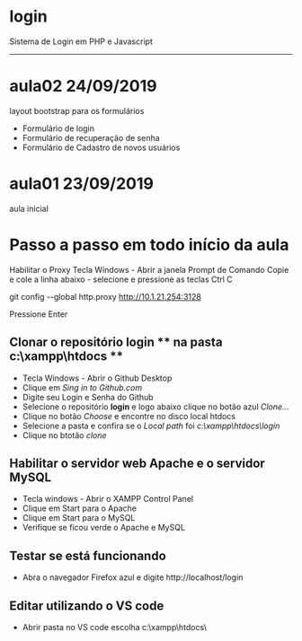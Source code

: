 # login
Sistema de Login em PHP e Javascript


---
# aula02 24/09/2019
layout bootstrap para os formulários
- Formulário de login
- Formulário de recuperação de senha
- Formulário de Cadastro de novos usuários

# aula01 23/09/2019

aula inicial 

# Passo a passo em todo início da aula

Habilitar o Proxy
Tecla Windows - Abrir a janela Prompt de Comando
Copie e cole a linha abaixo - selecione e pressione as teclas Ctrl C

git config --global http.proxy http://10.1.21.254:3128

Pressione Enter

## Clonar o repositório **login ** na pasta** c:\xampp\htdocs **
  - Tecla Windows - Abrir o Github Desktop
  - Clique em *Sing in to Github.com*
  - Digite seu Login e Senha do Github
  - Selecione o repositório **login** e logo abaixo clique no botão azul *Clone...*
  - Clique no botão *Choose* e encontre no disco local htdocs
  - Selecione a pasta e confira se o *Local path* foi *c:\xampp\htdocs\login*
  - Clique no btotão *clone*
  
  
 ## Habilitar o servidor web **Apache** e o servidor **MySQL**
   - Tecla windows - Abrir o XAMPP Control Panel 
   - Clique em Start para o Apache
   - Clique em Start para o MySQL
   - Verifique se ficou verde o Apache e MySQL
   
  ## Testar se está funcionando
  
  - Abra o navegador Firefox azul e digite http://localhost/login
  
 ## Editar utilizando o VS code
   
   - Abrir pasta no VS code escolha c:\xampp\htdocs\
 
